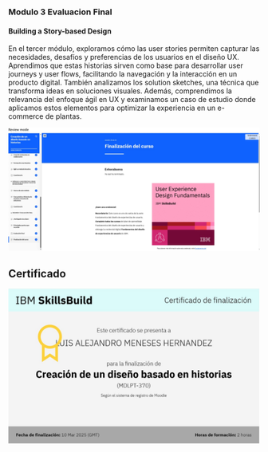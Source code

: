 ### Modulo 3 Evaluacion Final
#### Building a Story-based Design

En el tercer módulo, exploramos cómo las user stories permiten capturar las necesidades, desafíos y preferencias de los usuarios en el diseño UX. Aprendimos que estas historias sirven como base para desarrollar user journeys y user flows, facilitando la navegación y la interacción en un producto digital. También analizamos los solution sketches, una técnica que transforma ideas en soluciones visuales. Además, comprendimos la relevancia del enfoque ágil en UX y examinamos un caso de estudio donde aplicamos estos elementos para optimizar la experiencia en un e-commerce de plantas.   




![alt text](../img/Modulo3.png.jpeg)

## Certificado
![alt text](../img/cerificado3.jpeg)